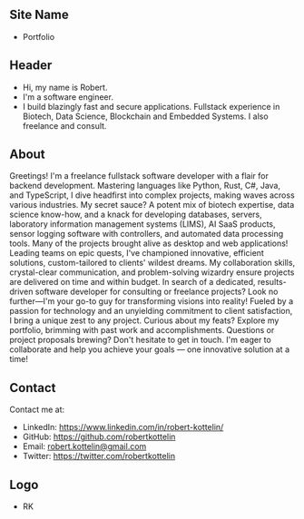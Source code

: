 ## Site Name
- Portfolio

## Header
- Hi, my name is Robert. 
- I'm a software engineer.
- I build blazingly fast and secure applications. Fullstack experience in Biotech, Data Science, Blockchain and Embedded Systems. I also freelance and consult.

## About
Greetings! I'm a freelance fullstack software developer with a flair for backend development. Mastering languages like Python, Rust, C#, Java, and TypeScript, I dive headfirst into complex projects, making waves across various industries. My secret sauce? A potent mix of biotech expertise, data science know-how, and a knack for developing databases, servers, laboratory information management systems (LIMS), AI SaaS products, sensor logging software with controllers, and automated data processing tools. Many of the projects brought alive as desktop and web applications! Leading teams on epic quests, I've championed innovative, efficient solutions, custom-tailored to clients' wildest dreams. My collaboration skills, crystal-clear communication, and problem-solving wizardry ensure projects are delivered on time and within budget. In search of a dedicated, results-driven software developer for consulting or freelance projects? Look no further—I'm your go-to guy for transforming visions into reality! Fueled by a passion for technology and an unyielding commitment to client satisfaction, I bring a unique zest to any project. Curious about my feats? Explore my portfolio, brimming with past work and accomplishments. Questions or project proposals brewing? Don't hesitate to get in touch. I'm eager to collaborate and help you achieve your goals — one innovative solution at a time!

## Contact
Contact me at:
- LinkedIn: https://www.linkedin.com/in/robert-kottelin/
- GitHub: https://github.com/robertkottelin
- Email: robert.kottelin@gmail.com
- Twitter: https://twitter.com/robertkottelin

## Logo
- RK
